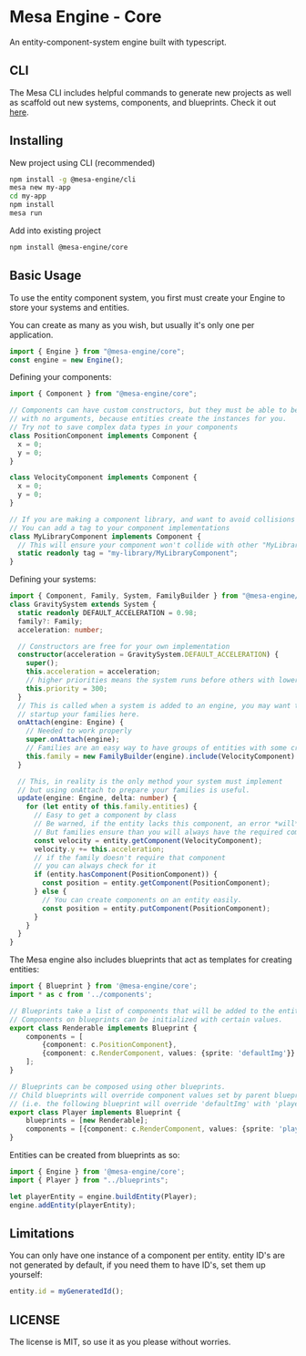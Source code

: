 # Mesa Engine - Core

An entity-component-system engine built with typescript.

## CLI

The Mesa CLI includes helpful commands to generate new projects as well as scaffold out new systems, components, and blueprints. Check it out [here](https://github.com/mesa-engine/cli).

## Installing

New project using CLI (recommended)
```sh
npm install -g @mesa-engine/cli
mesa new my-app
cd my-app
npm install
mesa run
```

Add into existing project
```sh
npm install @mesa-engine/core
```

## Basic Usage  

To use the entity component system, you first must create your Engine to store your systems and entities.

You can create as many as you wish, but usually it's only one per application.

```ts
import { Engine } from "@mesa-engine/core";
const engine = new Engine();
```

Defining your components:

```ts
import { Component } from "@mesa-engine/core";

// Components can have custom constructors, but they must be able to be initialized
// with no arguments, because entities create the instances for you.
// Try not to save complex data types in your components
class PositionComponent implements Component {
  x = 0;
  y = 0;
}

class VelocityComponent implements Component {
  x = 0;
  y = 0;
}

// If you are making a component library, and want to avoid collisions
// You can add a tag to your component implementations
class MyLibraryComponent implements Component {
  // This will ensure your component won't collide with other "MyLibraryComponent"
  static readonly tag = "my-library/MyLibraryComponent";
}
```

Defining your systems:

```ts
import { Component, Family, System, FamilyBuilder } from "@mesa-engine/core";
class GravitySystem extends System {
  static readonly DEFAULT_ACCELERATION = 0.98;
  family?: Family;
  acceleration: number;

  // Constructors are free for your own implementation
  constructor(acceleration = GravitySystem.DEFAULT_ACCELERATION) {
    super();
    this.acceleration = acceleration;
    // higher priorities means the system runs before others with lower priority
    this.priority = 300;
  }
  // This is called when a system is added to an engine, you may want to
  // startup your families here.
  onAttach(engine: Engine) {
    // Needed to work properly
    super.onAttach(engine);
    // Families are an easy way to have groups of entities with some criteria.
    this.family = new FamilyBuilder(engine).include(VelocityComponent).build();
  }

  // This, in reality is the only method your system must implement
  // but using onAttach to prepare your families is useful.
  update(engine: Engine, delta: number) {
    for (let entity of this.family.entities) {
      // Easy to get a component by class
      // Be warned, if the entity lacks this component, an error *will* be thrown.
      // But families ensure than you will always have the required components.
      const velocity = entity.getComponent(VelocityComponent);
      velocity.y += this.acceleration;
      // if the family doesn't require that component
      // you can always check for it
      if (entity.hasComponent(PositionComponent)) {
        const position = entity.getComponent(PositionComponent);
      } else {
        // You can create components on an entity easily.
        const position = entity.putComponent(PositionComponent);
      }
    }
  }
}
```

The Mesa engine also includes blueprints that act as templates for creating entities:

```ts
import { Blueprint } from '@mesa-engine/core';
import * as c from '../components';

// Blueprints take a list of components that will be added to the entity when created.
// Components on blueprints can be initialized with certain values.
export class Renderable implements Blueprint {
    components = [
        {component: c.PositionComponent}, 
        {component: c.RenderComponent, values: {sprite: 'defaultImg'}}
    ];
}

// Blueprints can be composed using other blueprints.
// Child blueprints will override component values set by parent blueprints.
// (i.e. the following blueprint will override 'defaultImg' with 'playerImg') 
export class Player implements Blueprint {
    blueprints = [new Renderable];
    components = [{component: c.RenderComponent, values: {sprite: 'playerImg'}}];
}
```

Entities can be created from blueprints as so:

```ts
import { Engine } from '@mesa-engine/core';
import { Player } from "../blueprints";

let playerEntity = engine.buildEntity(Player);
engine.addEntity(playerEntity);
```

## Limitations

You can only have one instance of a component per entity.
entity ID's are not generated by default, if you need them to have ID's, set them up yourself:

```ts
entity.id = myGeneratedId();
```

## LICENSE

The license is MIT, so use it as you please without worries.